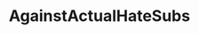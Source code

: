 ---
title: AgainstActualHateSubs
crosslinks:
- aznidentity
- genderedracism
- hapas
- AznLivesMatter
- AMWFs
- Feminism
- BlackPeopleTwitter
- Alt_Hapa
- asiantwoX
---